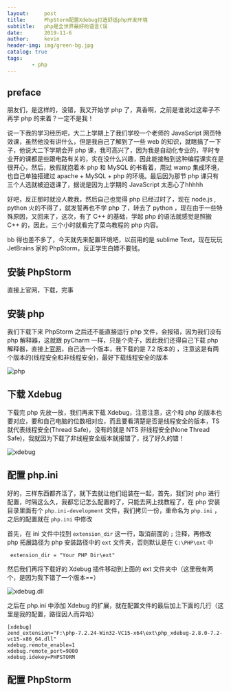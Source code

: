 ```yaml
---
layout:     post
title:      PhpStorm配置Xdebug打造舒适php开发环境
subtitle:   php是全世界最好的语言(误
date:       2019-11-6
author:     kevin
header-img: img/green-bg.jpg
catalog: true
tags:
        - php
---
```




## preface



朋友们，是这样的，没错，我又开始学 php 了，真香啊，之前是谁说过这辈子不再学 php 的来着？一定不是我！



说一下我的学习经历吧，大二上学期上了我们学校一个老师的 JavaScript 网页特效课，虽然他没有讲什么，但是我自己了解到了一些 web 的知识，就瞎搞了一下子，他说大二下学期会开 php 课，我可高兴了，因为我是自动化专业的，平时专业开的课都是些跟电路有关的，实在没什么兴趣，因此能接触到这种编程课实在是很开心，然后，放假就抱着本 php 和 MySQL 的书看着，用过 wamp 集成环境，也自己单独搭建过 apache + MySQL + php 的环境。最后因为那节 php 课只有三个人选就被迫退课了，据说是因为上学期的 JavaScript 太恶心了hhhhh



好吧，反正那时就没人教我，然后自己也觉得 php 已经过时了，现在 node.js , python 火的不得了，就发誓再也不学 php 了，转去了 python ，现在由于一些特殊原因，又回来了，这次，有了 C++ 的基础，学起 php 的语法就感觉是照搬 C++ 的，因此，三个小时就看完了菜鸟教程的 php 内容。



bb 得也差不多了，今天就先来配置环境吧，以前用的是 sublime Text，现在玩玩 JetBrains 家的 PhpStorm，反正学生白嫖不要钱。



## 安装 PhpStorm



直接上官网，下载，完事



## 安装 php



我们下载下来 PhpStorm 之后还不能直接运行 php 文件，会报错，因为我们没有 php 解释器，这就跟 pyCharm 一样，只是个壳子，因此我们还得自己下载 php 解释器，直接上[官网](https://www.php.net/)，自己选一个版本，我下载的是 7.2 版本的 ，注意这是有两个版本的(线程安全和非线程安全)，最好下载线程安全的版本



![php](https://i.loli.net/2019/11/06/kITc7Xi5E3Brp8f.png)



## 下载 Xdebug



下载完 php 先放一放，我们再来下载 Xdebug，注意注意，这个和 php 的版本也要对应，要和自己电脑的位数相对应，而且要看清楚是否是线程安全的版本，TS 就代表线程安全(Thread Safe)，没有的就是 NTS 非线程安全(None Thread Safe)，我就因为下载了非线程安全版本就报错了，找了好久的错！



![xdebug](https://i.loli.net/2019/11/06/TkUc5B2hwvHljON.png)



## 配置 php.ini



好的，三样东西都齐活了，就下去就让他们组装在一起，首先，我们对 php 进行配置，时隔这么久，我都忘记怎么配置的了，只能去网上找教程了，在 php 安装目录里面有个 `php.ini-development` 文件，我们拷贝一份，重命名为 `php.ini` ，之后的配置就在 `php.ini` 中修改



首先，在 ini 文件中找到 `extension_dir` 这一行，取消前面的 `;` 注释，再修改 php 拓展路径为 php 安装路径中的 `ext` 文件夹，否则默认是在 `C:\PHP\ext` 中



```
 extension_dir = "Your PHP Dir\ext"
```



然后我们再将下载好的 Xdebug 插件移动到上面的 ext 文件夹中（这里我有两个，是因为我下错了一个版本==）



![xdebug.dll](https://i.loli.net/2019/11/06/Kv28xRGgSlWsafe.png)



之后在 php.ini 中添加 Xdebug 的扩展，就在配置文件的最后加上下面的几行（这里是我的配置，路径因人而异哈）



```
[xdebug]
zend_extension="F:\php-7.2.24-Win32-VC15-x64\ext\php_xdebug-2.8.0-7.2-vc15-x86_64.dll"
xdebug.remote_enable=1
xdebug.remote_port=9000
xdebug.idekey=PHPSTORM
```



## 配置 PhpStorm



